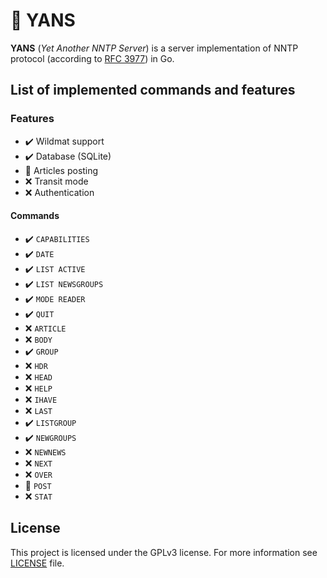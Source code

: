 # :newspaper: YANS

**YANS** (*Yet Another NNTP Server*) is a server implementation of NNTP protocol (according to [RFC 3977](https://datatracker.ietf.org/doc/html/rfc3977)) in Go.

## List of implemented commands and features

### Features

- :heavy_check_mark: Wildmat support
- :heavy_check_mark: Database (SQLite)
- :construction: Articles posting
- :x: Transit mode
- :x: Authentication

#### Commands
- :heavy_check_mark: `CAPABILITIES`
- :heavy_check_mark: `DATE`
- :heavy_check_mark: `LIST ACTIVE`
- :heavy_check_mark: `LIST NEWSGROUPS`
- :heavy_check_mark: `MODE READER`
- :heavy_check_mark: `QUIT`
- :x: `ARTICLE`
- :x: `BODY`
- :heavy_check_mark: `GROUP`
- :x: `HDR`
- :x: `HEAD`
- :x: `HELP`
- :x: `IHAVE`
- :x: `LAST`
- :heavy_check_mark: `LISTGROUP`
- :heavy_check_mark: `NEWGROUPS`
- :x: `NEWNEWS`
- :x: `NEXT`
- :x: `OVER`
- :construction: `POST`
- :x: `STAT`

## License

This project is licensed under the GPLv3 license. For more information see [LICENSE](LICENSE) file.
